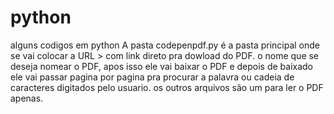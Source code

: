 # python
alguns codigos em python 
A pasta codepenpdf.py é a pasta principal onde se vai colocar a URL > com link direto pra dowload do PDF. o nome que se deseja nomear o PDF, apos isso ele vai
baixar o PDF e depois de baixado ele vai passar pagina por pagina pra procurar a palavra ou cadeia de caracteres digitados pelo usuario.
os outros arquivos são um para ler o PDF apenas.
